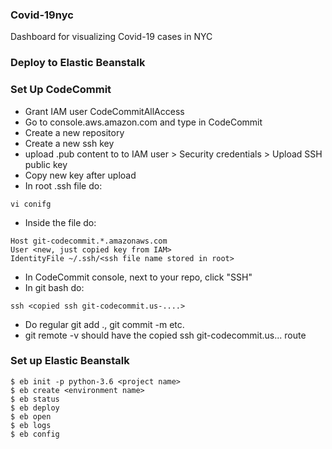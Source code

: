 ### Covid-19nyc
Dashboard for visualizing Covid-19 cases in NYC

### Deploy to Elastic Beanstalk
### Set Up CodeCommit
* Grant IAM user CodeCommitAllAccess
* Go to console.aws.amazon.com and type in CodeCommit
* Create a new repository
* Create a new ssh key 
* upload .pub content to to IAM user > Security credentials > Upload SSH public key
* Copy new key after upload
* In root .ssh file do:
```
vi conifg
```
* Inside the file do:
```
Host git-codecommit.*.amazonaws.com
User <new, just copied key from IAM>
IdentityFile ~/.ssh/<ssh file name stored in root>
```
* In CodeCommit console, next to your repo, click "SSH"
* In git bash do:
```
ssh <copied ssh git-codecommit.us-....>
```
* Do regular git add ., git commit -m etc. 
* git remote -v should have the copied ssh git-codecommit.us... route

### Set up Elastic Beanstalk
```
$ eb init -p python-3.6 <project name>
$ eb create <environment name>
$ eb status
$ eb deploy
$ eb open
$ eb logs
$ eb config
```

